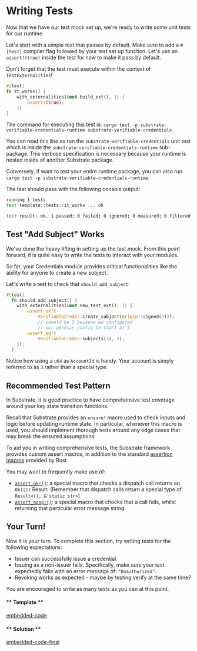 Writing Tests
===

Now that we have our test mock set up, we're ready to write some unit tests for our runtime.

Let's start with a simple test that passes by default. Make sure to add a `#[test]` compiler flag followed by your test set up function. Let's use an `assert!(true)` inside the test for now to make it pass by default. 

Don't forget that the test must execute within the context of `TestExternalities`!

```rust
#[test]
fn it_works() {
	with_externalities(&mut build_ext(), || {
		assert!(true);
	})
}
```

The command for executing this test is:
`cargo test -p substrate-verifiable-credentials-runtime substrate-verifiable-credentials`

You can read this line as run the `substrate-verifiable-credentials` unit test which is inside the `substrate-verifiable-credentials-runtime` sub-package. This verbose specification is necessary because your runtime is nested inside of another Substrate package. 

Conversely, if want to test your entire runtime package, you can also run `cargo test -p substrate-verifiable-credentials-runtime`.

The test should pass with the following console output: 

```zsh
running 1 tests
test template::tests::it_works ... ok

test result: ok. 1 passed; 0 failed; 0 ignored; 0 measured; 0 filtered out
```

## Test "Add Subject" Works

We've done the heavy lifting in setting up the test mock. From this point forward, it is quite easy to write the tests to interact with your modules.

So far, your Credentials module provides critical functionalities like the ability for anyone to create a new subject.

Let's write a test to check that `should_add_subject`: 

```rust
#[test]
  fn should_add_subject() {
    with_externalities(&mut new_test_ext(), || {
        assert_ok!(
            VerifiableCreds::create_subject(Origin::signed(3)));
			// should be 3 because we configured
			// our genesis config to start at 3
        assert_eq!(
            VerifiableCreds::subjects(3), 3);
    });
  }
```

Notice how using a `u64` as `AccountId` is handy. Your account is simply referred to as `3` rather than a special type.

## Recommended Test Pattern

In Substrate, it is good practice to have comprehensive test coverage around your key state transition functions.

Recall that Substrate provides an `ensure!` macro used to check inputs and logic before updating runtime state. In particular, whenever this macro is used, you should implement thorough tests around any edge cases that may break the ensured assumptions. 

To aid you in writing comprehensive tests, the Substrate framework provides custom assert macros, in addition to the standard [assertion macros](https://doc.rust-lang.org/std/macro.assert.html) provided by Rust. 

You may want to frequently make use of: 
- [`assert_ok!()`](https://crates.parity.io/srml_support/macro.assert_ok.html): a special macro that checks a dispatch call returns an `Ok(())` Result. (Remember that dispatch calls return a special type of `Result<(), &'static str>`)
- [`assert_noop!()`](https://crates.parity.io/srml_support/macro.assert_noop.html): a special macro that checks that a call fails, whilst returning that particular error message string.

## Your Turn!

Now it is your turn. To complete this section, try writing tests for the following expectations:
  - Issuer can successfully issue a credential.
  - Issuing as a non-issuer fails. Specifically, make sure your test expectedly fails with an error message of: `"Unauthorized"`.
  - Revoking works as expected - maybe by testing verify at the same time?

You are encouraged to write as many tests as you can at this point. 

<!-- tabs:start -->

#### ** Template **

[embedded-code](../assets/5.2-template.rs ':include :type=code embed-template')

#### ** Solution **

[embedded-code-final](../assets/5.2-finished-code.rs ':include :type=code embed-final')

<!-- tabs:end -->